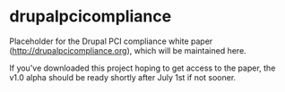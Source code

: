 drupalpcicompliance
===================

Placeholder for the Drupal PCI compliance white paper (http://drupalpcicompliance.org), which will be maintained here.

If you've downloaded this project hoping to get access to the paper, the v1.0 alpha should be ready shortly after July 1st if not sooner.